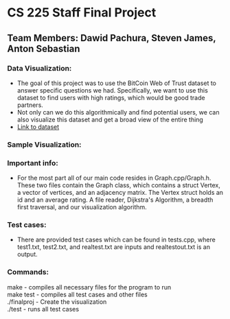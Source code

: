 # CS 225 Staff Final Project
## Team Members: Dawid Pachura, Steven James, Anton Sebastian


### Data Visualization:
 - The goal of this project was to use the BitCoin Web of Trust dataset to answer specific questions we had. Specifically, we want to use this dataset to find          users with high ratings, which would be good trade partners.
 - Not only can we do this algorithmically and find potential users, we can also visualize this dataset and get a broad view of the entire thing
 - [Link to dataset](http://snap.stanford.edu/data/soc-sign-bitcoin-otc.html)
 
 ### Sample Visualization:
 



### Important info:
 - For the most part all of our main code resides in Graph.cpp/Graph.h. These two files contain the Graph class, which contains a struct Vertex, a vector
   of vertices, and an adjacency matrix. The Vertex struct holds an id and an average rating. A file reader, Dijkstra's Algorithm, a breadth first traversal,
   and our visualization algorithm. 
 
 
 ### Test cases:
 - There are provided test cases which can be found in tests.cpp, where test1.txt, test2.txt, and realtest.txt are inputs and realtestout.txt is an output. 


### Commands:
make - compiles all necessary files for the program to run  
make test - compiles all test cases and other files  
./finalproj - Create the visualization  
./test - runs all test cases

